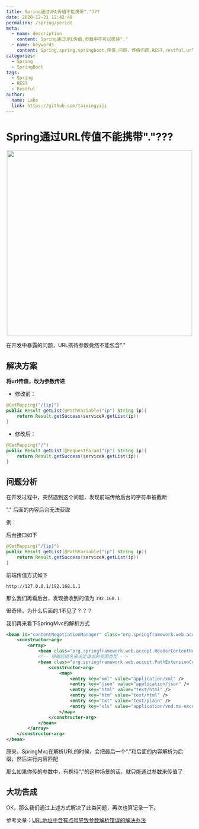```yaml
---
title: Spring通过URL传值不能携带"."???
date: 2020-12-21 12:42:49
permalink: /spring/period
meta:
  - name: description
    content: Spring通过URL传值,参数中不可以携待"."
  - name: keywords
    content: Spring,spring,springboot,传值,问题，传值问题,REST,restful,url传值,不能传点,不能携待.,不能携待点,url参数带点
categories:
  - Spring
  - SpringBoot
tags:
  - Spring
  - REST
  - Restful
author:
  name: Lake
  link: https://github.com/taixingyiji
---
```

# Spring通过URL传值不能携带"."???

<p align="center">
  <img src="https://cdn.jsdelivr.net/gh/taixingyiji/image_store@main/blog/spring/fullpoint.png" width="500">
</p>

在开发中暴露的问题，URL携待参数竟然不能包含"."

<!-- more -->
## 解决方案

**将url传值，改为参数传递**

* 修改前：

```java
@GetMapping("/{ip}")
public Result getList(@PathVariable("ip") String ip){
    return Result.getSuccess(serviceA.getList(ip))
}
```

* 修改后：

```java
@GetMapping("/")
public Result getList(@RequestParam("ip") String ip){
    return Result.getSuccess(serviceA.getList(ip))
}
```


## 问题分析

在开发过程中，突然遇到这个问题，发现前端传给后台的字符串被截断

"." 后面的内容后台无法获取

例：

后台接口如下

```java
@GetMapping("/{ip}")
public Result getList(@PathVariable("ip") String ip){
    return Result.getSuccess(serviceA.getList(ip))
}
```

前端传值方式如下

```http request
http://127.0.0.1/192.168.1.1
```

那么我们再看后台，发现接收到的值为 `192.168.1`

很奇怪，为什么后面的.1不见了？？？

我们再来看下SpringMvc的解析方式

```xml
<bean id="contentNegotiationManager" class="org.springframework.web.accept.ContentNegotiationManager">
    <constructor-arg>
        <array>
            <bean class="org.springframework.web.accept.HeaderContentNegotiationStrategy"/>
            <!-- 根据后缀名来决定请求的视图类型 -->
            <bean class="org.springframework.web.accept.PathExtensionContentNegotiationStrategy">
                <constructor-arg>
                    <map>
                        <entry key="xml" value="application/xml" />
                        <entry key="json" value="application/json" />
                        <entry key="html" value="text/html" />
                        <entry key="htm" value="text/html" />
                        <entry key="txt" value="text/plain" />
                        <entry key="xls" value="application/vnd.ms-excel" />
                    </map>
                </constructor-arg>
            </bean>
        </array>
    </constructor-arg>
</bean>
```

原来，SpringMvc在解析URL的时候，会把最后一个"."和后面的内容解析为后缀，然后进行内容匹配

那么如果你传的参数中，有携待"."的这种场景的话，就只能通过参数来传值了

## 大功告成

OK，那么我们通过上述方式解决了此类问题，再次也算记录一下。

参考文章：[URL地址中含有点号导致参数解析错误的解决办法](https://blog.csdn.net/yiifaa/article/details/73149528)





